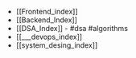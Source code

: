 - [[Frontend_index]]
- [[Backend_Index]]
- [[DSA_Index]] - #dsa #algorithms
- [[___devops_index]]
- [[system_desing_index]]